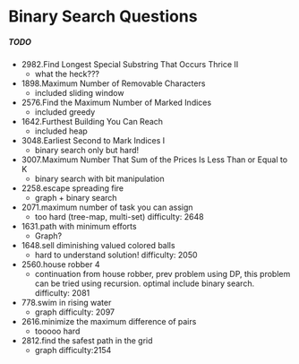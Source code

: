 # Binary Search Questions

##### TODO

- 2982.Find Longest Special Substring That Occurs Thrice II
  - what the heck???
- 1898.Maximum Number of Removable Characters
  - included sliding window
- 2576.Find the Maximum Number of Marked Indices
  - included greedy
- 1642.Furthest Building You Can Reach
  - included heap
- 3048.Earliest Second to Mark Indices I
  - binary search only but hard!
- 3007.Maximum Number That Sum of the Prices Is Less Than or Equal to K
  - binary search with bit manipulation
- 2258.escape spreading fire
  - graph + binary search
- 2071.maximum number of task you can assign
  - too hard (tree-map, multi-set) difficulty: 2648
- 1631.path with minimum efforts
  - Graph?
- 1648.sell diminishing valued colored balls
  - hard to understand solution! difficulty: 2050
- 2560.house robber 4
  - continuation from house robber, prev problem using DP, this problem can be tried using recursion. optimal include binary search. difficulty: 2081
- 778.swim in rising water
  - graph difficulty: 2097
- 2616.minimize the maximum difference of pairs
  - tooooo hard
- 2812.find the safest path in the grid
  - graph difficulty:2154


